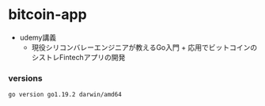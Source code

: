 # bitcoin-app
- udemy講義
  - 現役シリコンバレーエンジニアが教えるGo入門 + 応用でビットコインのシストレFintechアプリの開発

### versions
```
go version go1.19.2 darwin/amd64
```